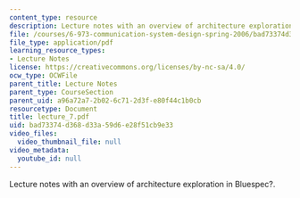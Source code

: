 ```yaml
---
content_type: resource
description: Lecture notes with an overview of architecture exploration in Bluespec?.
file: /courses/6-973-communication-system-design-spring-2006/bad73374d368d33a59d6e28f51cb9e33_lecture_7.pdf
file_type: application/pdf
learning_resource_types:
- Lecture Notes
license: https://creativecommons.org/licenses/by-nc-sa/4.0/
ocw_type: OCWFile
parent_title: Lecture Notes
parent_type: CourseSection
parent_uid: a96a72a7-2b02-6c71-2d3f-e80f44c1b0cb
resourcetype: Document
title: lecture_7.pdf
uid: bad73374-d368-d33a-59d6-e28f51cb9e33
video_files:
  video_thumbnail_file: null
video_metadata:
  youtube_id: null
---
```

Lecture notes with an overview of architecture exploration in Bluespec?.